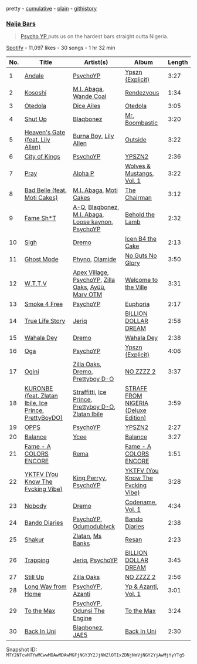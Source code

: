 pretty - [cumulative](/playlists/cumulative/37i9dQZF1DWUHcUDX0za7N.md) - [plain](/playlists/plain/37i9dQZF1DWUHcUDX0za7N) - [githistory](https://github.githistory.xyz/mackorone/spotify-playlist-archive/blob/main/playlists/plain/37i9dQZF1DWUHcUDX0za7N)

### [Naija Bars ](https://open.spotify.com/playlist/37i9dQZF1DWUHcUDX0za7N)

> <a href="https://open.spotify.com/artist/4Hyl7QROvzELSzMO7OXdjr?si=K4VIcrEPQ8SFoxAz04OFqw" > Psycho YP </a> puts us on the hardest bars straight outta Nigeria.

[Spotify](https://open.spotify.com/user/spotify) - 11,097 likes - 30 songs - 1 hr 32 min

| No. | Title | Artist(s) | Album | Length |
|---|---|---|---|---|
| 1 | [Andale](https://open.spotify.com/track/0rIZdSwtW26f2Ljmi8chI5) | [PsychoYP](https://open.spotify.com/artist/4Hyl7QROvzELSzMO7OXdjr) | [Ypszn \(Explicit\)](https://open.spotify.com/album/2QBz5CtVNac9h3LMPiIUwX) | 3:27 |
| 2 | [Kososhi](https://open.spotify.com/track/2NNiNiiqDKmJBiLz5X9f6E) | [M.I\. Abaga](https://open.spotify.com/artist/0obuUG86gXYcMtRMNKaYKL), [Wande Coal](https://open.spotify.com/artist/1fYVmAFB7sC7eDoF3mJXla) | [Rendezvous](https://open.spotify.com/album/2QPGrxmEy6Eppt09jFpPMV) | 1:34 |
| 3 | [Otedola](https://open.spotify.com/track/0RTNc1RQqIviHjZIqcZmsm) | [Dice Ailes](https://open.spotify.com/artist/6k96FH3t0HYJRLaMi3TNXa) | [Otedola](https://open.spotify.com/album/0BTJgMB3PiI9E6PMAQ2bD9) | 3:05 |
| 4 | [Shut Up](https://open.spotify.com/track/0NWt2GeH14qHbs3S9dgdXl) | [Blaqbonez](https://open.spotify.com/artist/12kjvw4e3gLp6qVHO65n7W) | [Mr\. Boombastic](https://open.spotify.com/album/3xTfkqfqwu6qwhdi3lgITb) | 3:20 |
| 5 | [Heaven's Gate \(feat\. Lily Allen\)](https://open.spotify.com/track/6FccLTPgQd0vnrFqmtbD64) | [Burna Boy](https://open.spotify.com/artist/3wcj11K77LjEY1PkEazffa), [Lily Allen](https://open.spotify.com/artist/13saZpZnCDWOI9D4IJhp1f) | [Outside](https://open.spotify.com/album/26du6obYLeY1vf6xIJ1l0D) | 3:22 |
| 6 | [City of Kings](https://open.spotify.com/track/0emQg5ptXXIWYufuXGAzgT) | [PsychoYP](https://open.spotify.com/artist/4Hyl7QROvzELSzMO7OXdjr) | [YPSZN2](https://open.spotify.com/album/1ru2DrxX58DmKELFCOFO4g) | 2:36 |
| 7 | [Pray](https://open.spotify.com/track/02twlwBTRl9wsjYwD1hq6T) | [Alpha P](https://open.spotify.com/artist/3dUPwMGYAsymFv80wkqEKl) | [Wolves & Mustangs, Vol\. 1](https://open.spotify.com/album/62ZO6I5lMJRMbsgUBxvhJC) | 3:22 |
| 8 | [Bad Belle \(feat\. Moti Cakes\)](https://open.spotify.com/track/5YGFxH8uKoK4kR2s6WdIUG) | [M.I\. Abaga](https://open.spotify.com/artist/0obuUG86gXYcMtRMNKaYKL), [Moti Cakes](https://open.spotify.com/artist/4SdX4OFzlMOeYztkmhJ5gX) | [The Chairman](https://open.spotify.com/album/4CyMWcn79EcDbYi8MgSOKM) | 3:12 |
| 9 | [Fame Sh\*T](https://open.spotify.com/track/4UWZR7yJAadx3Nr7fh9wcV) | [A\-Q](https://open.spotify.com/artist/2PUsyFmjG6fN0GCsmllmrX), [Blaqbonez](https://open.spotify.com/artist/12kjvw4e3gLp6qVHO65n7W), [M.I\. Abaga](https://open.spotify.com/artist/0obuUG86gXYcMtRMNKaYKL), [Loose kaynon](https://open.spotify.com/artist/2duu55b7CSAycmIyJuvhc2), [PsychoYP](https://open.spotify.com/artist/4Hyl7QROvzELSzMO7OXdjr) | [Behold the Lamb](https://open.spotify.com/album/3BgEVKKRvtbGgElezps7nH) | 2:32 |
| 10 | [Sigh](https://open.spotify.com/track/61pbywwUdnOdgiBXmDQwLy) | [Dremo](https://open.spotify.com/artist/47fErV0VDIx6PmuhtWGTYu) | [Icen B4 the Cake](https://open.spotify.com/album/1z1mjM7ERkcVau0B0OWQhF) | 2:13 |
| 11 | [Ghost Mode](https://open.spotify.com/track/1NP9rjEfsd9h6f8sVGCwRi) | [Phyno](https://open.spotify.com/artist/6acbdy69rtlv8m9EW31MYl), [Olamide](https://open.spotify.com/artist/4ovtyvs7j1jSmwhkBGHqSr) | [No Guts No Glory](https://open.spotify.com/album/5Zhg797sEPjrogcC4XXaEP) | 3:50 |
| 12 | [W.T.T.V](https://open.spotify.com/track/3Wg8cHwiHy1ihi0ylUlDhv) | [Apex Village](https://open.spotify.com/artist/2ARvKBDt3jOQooc73rI2Y2), [PsychoYP](https://open.spotify.com/artist/4Hyl7QROvzELSzMO7OXdjr), [Zilla Oaks](https://open.spotify.com/artist/6jPUH69mRQVWQH6jdCfLDU), [Ayüü](https://open.spotify.com/artist/3FsvslOG6CKAJF9TZ5N9f7), [Marv OTM](https://open.spotify.com/artist/6d8xfrC9LQGafSliHHxEZq) | [Welcome to the Ville](https://open.spotify.com/album/7xWUKgAAW04qKjrtNBZZpd) | 3:31 |
| 13 | [Smoke 4 Free](https://open.spotify.com/track/1BwW34VUymRb2gdVxSncxr) | [PsychoYP](https://open.spotify.com/artist/4Hyl7QROvzELSzMO7OXdjr) | [Euphoria](https://open.spotify.com/album/4IUsZcu8ZFCA64EYOmwAB8) | 2:17 |
| 14 | [True Life Story](https://open.spotify.com/track/1m7ffYVHFhtOUF6pYHGqCC) | [Jeriq](https://open.spotify.com/artist/7MJaBrtUNMCVWliXOa7mwk) | [BILLION DOLLAR DREAM](https://open.spotify.com/album/2ffIFz0rBMZrnlTlZm00nz) | 2:58 |
| 15 | [Wahala Dey](https://open.spotify.com/track/65wqtxFoJRMpfzcR0F5Yjt) | [Dremo](https://open.spotify.com/artist/47fErV0VDIx6PmuhtWGTYu) | [Wahala Dey](https://open.spotify.com/album/2crjkW8wU8ZNbLto45i5UN) | 2:38 |
| 16 | [Oga](https://open.spotify.com/track/4NfhnARA7bHTGIH6EvRWdX) | [PsychoYP](https://open.spotify.com/artist/4Hyl7QROvzELSzMO7OXdjr) | [Ypszn \(Explicit\)](https://open.spotify.com/album/2QBz5CtVNac9h3LMPiIUwX) | 4:06 |
| 17 | [Ogini](https://open.spotify.com/track/67B82yul6EbtJGI1owyzjn) | [Zilla Oaks](https://open.spotify.com/artist/6jPUH69mRQVWQH6jdCfLDU), [Dremo](https://open.spotify.com/artist/47fErV0VDIx6PmuhtWGTYu), [Prettyboy D\-O](https://open.spotify.com/artist/0FkhtN9D0FYqWSdXDeNRjf) | [NO ZZZZ 2](https://open.spotify.com/album/17gL7RXMOp0Advfm0L7th9) | 3:37 |
| 18 | [KURONBE \(feat\. Zlatan Ibile, Ice Prince, PrettyBoyDO\)](https://open.spotify.com/track/7degtCNcxq3TQZTnduvPNQ) | [Straffitti](https://open.spotify.com/artist/4mCGYkTmNnEsnTrIr3atNB), [Ice Prince](https://open.spotify.com/artist/1sSt1DqqqFLkPwfrqafVyn), [Prettyboy D\-O](https://open.spotify.com/artist/76qtJqxLY1aXEPHxAJui7y), [Zlatan Ibile](https://open.spotify.com/artist/2D8M67OdpjXeCmKGN1w3UY) | [STRAFF FROM NIGERIA \(Deluxe Edition\)](https://open.spotify.com/album/4Nn5qFQ8RbasXZUygC2DV8) | 3:59 |
| 19 | [OPPS](https://open.spotify.com/track/4yTwUVvSIjB62K5iQH56hi) | [PsychoYP](https://open.spotify.com/artist/4Hyl7QROvzELSzMO7OXdjr) | [YPSZN2](https://open.spotify.com/album/1ru2DrxX58DmKELFCOFO4g) | 2:27 |
| 20 | [Balance](https://open.spotify.com/track/3x8oSPH4XYzkBiG53D02xo) | [Ycee](https://open.spotify.com/artist/5zqRdlPXeCIuxgaPimSKXj) | [Balance](https://open.spotify.com/album/3ajc5gJ1vNgCBOrYMj6iYK) | 3:27 |
| 21 | [Fame \- A COLORS ENCORE](https://open.spotify.com/track/2QvH1FPHBBWRYA0K9X89le) | [Rema](https://open.spotify.com/artist/46pWGuE3dSwY3bMMXGBvVS) | [Fame \- A COLORS ENCORE](https://open.spotify.com/album/2ftWbyBuXI9qbHG5GkeUlL) | 1:51 |
| 22 | [YKTFV \(You Know The Fvcking Vibe\)](https://open.spotify.com/track/4Xaq0vPaePG4RrcuTgf5gf) | [King Perryy](https://open.spotify.com/artist/2Srxd4jkUb5hcZEJO1SPnW), [PsychoYP](https://open.spotify.com/artist/4Hyl7QROvzELSzMO7OXdjr) | [YKTFV \(You Know The Fvcking Vibe\)](https://open.spotify.com/album/2DD6vrTPCM84OBzBAxRx45) | 3:28 |
| 23 | [Nobody](https://open.spotify.com/track/3FM1mMiAxyK5cAw1molDtw) | [Dremo](https://open.spotify.com/artist/47fErV0VDIx6PmuhtWGTYu) | [Codename, Vol\. 1](https://open.spotify.com/album/5xwIkodIxjHymcGMLQDhrI) | 4:34 |
| 24 | [Bando Diaries](https://open.spotify.com/track/6GbCVFzQZXgP2yd3EQv4hp) | [PsychoYP](https://open.spotify.com/artist/4Hyl7QROvzELSzMO7OXdjr), [Odumodublvck](https://open.spotify.com/artist/3LOm0AZjpwVQebvkyanjDy) | [Bando Diaries](https://open.spotify.com/album/21YNT7rWSXlWMDph9ZZnuC) | 2:38 |
| 25 | [Shakur](https://open.spotify.com/track/6FAZgSguZfXqdpqtVjV7iP) | [Zlatan](https://open.spotify.com/artist/4mSWNal2Ixxf1zrXSTLoep), [Ms Banks](https://open.spotify.com/artist/4imxqng3RrOBmykL2DhIJC) | [Resan](https://open.spotify.com/album/0UjVcregRqCYPSbSKaCPmd) | 2:23 |
| 26 | [Trapping](https://open.spotify.com/track/7dTf5PWqNfWcRTlgw8d4fu) | [Jeriq](https://open.spotify.com/artist/7MJaBrtUNMCVWliXOa7mwk), [PsychoYP](https://open.spotify.com/artist/4Hyl7QROvzELSzMO7OXdjr) | [BILLION DOLLAR DREAM](https://open.spotify.com/album/2ffIFz0rBMZrnlTlZm00nz) | 3:45 |
| 27 | [Still Up](https://open.spotify.com/track/72FcNQ4PJNAWEaNS2lgpty) | [Zilla Oaks](https://open.spotify.com/artist/6jPUH69mRQVWQH6jdCfLDU) | [NO ZZZZ 2](https://open.spotify.com/album/17gL7RXMOp0Advfm0L7th9) | 2:56 |
| 28 | [Long Way from Home](https://open.spotify.com/track/5LKZgS3FWI3WHDZFiOEHvA) | [PsychoYP](https://open.spotify.com/artist/4Hyl7QROvzELSzMO7OXdjr), [Azanti](https://open.spotify.com/artist/72JYdP98St11Hga6yN2PGl) | [Yp & Azanti, Vol\. 1](https://open.spotify.com/album/3jGDqC1uXfkg4hKyfGzzoK) | 3:01 |
| 29 | [To the Max](https://open.spotify.com/track/36Sml2B1lkLGDbiU5tZ63o) | [PsychoYP](https://open.spotify.com/artist/4Hyl7QROvzELSzMO7OXdjr), [Odunsi The Engine](https://open.spotify.com/artist/6JIIBiPRVuu8JUv0BWqCS1) | [To the Max](https://open.spotify.com/album/34kBsbz1eruAwZcuETkmUF) | 3:24 |
| 30 | [Back In Uni](https://open.spotify.com/track/1DjjSWom4la3p67sZcBWTN) | [Blaqbonez](https://open.spotify.com/artist/12kjvw4e3gLp6qVHO65n7W), [JAE5](https://open.spotify.com/artist/3NbqBIc16CNAe5nYSmHR3p) | [Back In Uni](https://open.spotify.com/album/3QvPbmCWd2dOOB0ZztZN5I) | 2:30 |

Snapshot ID: `MTY2NTcwNTYwMCwwMDAwMDAwMGFjNGY3Y2JjNWZlOTIxZDNjNmVjNGY2YjAwMjYyYTg5`
